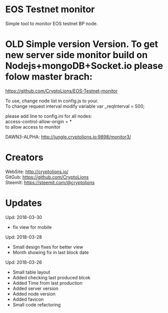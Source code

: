 # EOS Testnet monitor
Simple tool to monitor EOS testnet BP node.

OLD Simple version Version. To get new server side monitor build on Nodejs+mongoDB+Socket.io please folow master brach: 
======
https://github.com/CryptoLions/EOS-Testnet-monitor

To use, change node list in config.js to your.  
To change request interval modify variable var _reqInterval = 500; 


please add line to config.ini for all nodes:  
access-control-allow-origin = *   
to allow access to monitor  
  

DAWN3-ALPHA: http://jungle.cryptolions.io:9898/monitor3/

# Creators
WebSite: http://cryptolions.io/  
GitGub: https://github.com/CryptoLions  
SteemIt: https://steemit.com/@cryptolions 

# Updates
Upd: 2018-03-30
- fix view for mobile

Upd: 2018-03-28
- Small design fixes for better view
- Month showing fix in last block date

Upd: 2018-03-26
- Small table layout
- Added checking last produced blcok
- Added Time from last production
- Added server version
- Added node version
- Added favicon
- Small code refactoring
